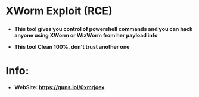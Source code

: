 # XWorm Exploit (RCE)

###

- **This tool gives you control of powershell commands and you can hack anyone using XWorm or WizWorm from her payload info**

- **This tool Clean 100%, don't trust another one**

###

# Info:

- **WebSite: https://guns.lol/0xmrjoex**

